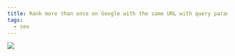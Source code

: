 ```yaml
---
title: Rank more than once on Google with the same URL with query parameters
tags:
  - seo
---
```

![](rank-twice-with-query-params.png)